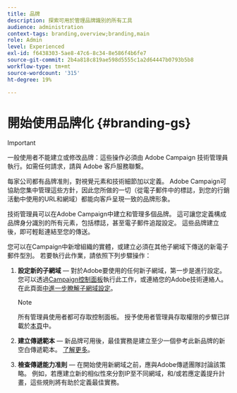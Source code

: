 ```yaml
---
title: 品牌
description: 探索可用於管理品牌識別的所有工具
audience: administration
context-tags: branding,overview;branding,main
role: Admin
level: Experienced
exl-id: f6438303-5ae8-47c6-8c34-8e586f4b6fe7
source-git-commit: 2b4a818c819ae598d5555c1a2d64447b0793b5b8
workflow-type: tm+mt
source-wordcount: '315'
ht-degree: 19%

---
```


# 開始使用品牌化 {#branding-gs}

>[!IMPORTANT]
>
>一般使用者不能建立或修改品牌：這些操作必須由 Adobe Campaign 技術管理員執行。如需任何請求，請與 Adobe 客戶服務聯繫。

每家公司都有品牌准則，對視覺元素和技術細節加以定義。 Adobe Campaign可協助您集中管理這些方針，因此您所做的一切（從電子郵件中的標誌，到您的行銷活動中使用的URL和網域）都能向客戶呈現一致的品牌形象。

技術管理員可以在Adobe Campaign中建立和管理多個品牌。 這可讓您定義構成品牌身分識別的所有元素，包括標誌，甚至電子郵件追蹤設定。 這些品牌建立後，即可輕鬆連結至您的傳送。

您可以在Campaign中新增組織的實體，或建立必須在其他子網域下傳送的新電子郵件型別。 若要執行此作業，請依照下列步驟操作：

1. **設定新的子網域** — 對於Adobe要使用的任何新子網域，第一步是進行設定。 您可以透過[Campaign控制面板](https://experienceleague.adobe.com/docs/control-panel/using/subdomains-and-certificates/subdomains-branding.html?lang=zh-Hant)執行此工作，或連絡您的Adobe技術連絡人。 在此頁面[中進一步瞭解子網域設定](https://experienceleague.adobe.com/zh-hant/docs/deliverability-learn/deliverability-best-practice-guide/additional-resources/campaign/ac-domain-name-setup)。

   >[!NOTE]
   >
   >所有管理員使用者都可存取控制面板。 授予使用者管理員存取權限的步驟已詳載於[本頁](https://experienceleague.adobe.com/docs/control-panel/using/discover-control-panel/managing-permissions.html?lang=zh-Hant#discover-control-panel)中。

1. **建立傳遞範本** — 新品牌可用後，最佳實務是建立至少一個參考此新品牌的新空白傳遞範本。 [了解更多](branding-assign.md)。

1. **檢查傳遞能力准則** — 在開始使用新網域之前，應與Adobe傳遞團隊討論該策略。 例如，若應建立新的相似性來分割IP至不同網域，和/或若應定義提升計畫，這些規則將有助於定義最佳實務。
